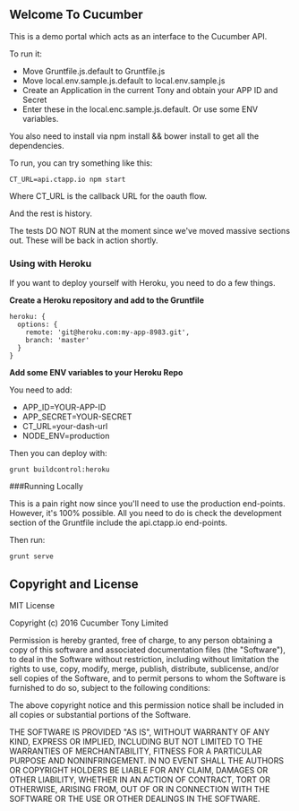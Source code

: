 ## Welcome To Cucumber

This is a demo portal which acts as an interface to the Cucumber API.

To run it:

- Move Gruntfile.js.default to Gruntfile.js
- Move local.env.sample.js.default to local.env.sample.js
- Create an Application in the current Tony and obtain your APP ID and Secret
- Enter these in the local.enc.sample.js.default. Or use some ENV variables.

You also need to install via npm install && bower install to get all the dependencies.

To run, you can try something like this:

```
CT_URL=api.ctapp.io npm start
```

Where CT_URL is the callback URL for the oauth flow.

And the rest is history.

The tests DO NOT RUN at the moment since we've moved massive sections out. These will be back in action shortly.

### Using with Heroku 

If you want to deploy yourself with Heroku, you need to do a few things.

**Create a Heroku repository and add to the Gruntfile**

```
heroku: {
  options: {
    remote: 'git@heroku.com:my-app-8983.git',
    branch: 'master'
  }
}
```

**Add some ENV variables to your Heroku Repo**

You need to add:

- APP_ID=YOUR-APP-ID
- APP_SECRET=YOUR-SECRET
- CT_URL=your-dash-url
- NODE_ENV=production

Then you can deploy with:

```
grunt buildcontrol:heroku
```

###Running Locally

This is a pain right now since you'll need to use the production end-points. However, it's 100% possible. All you need to do is check the development section of the Gruntfile include the api.ctapp.io end-points.

Then run:

```
grunt serve
```

## Copyright and License

MIT License

Copyright (c) 2016 Cucumber Tony Limited

Permission is hereby granted, free of charge, to any person obtaining a copy
of this software and associated documentation files (the "Software"), to deal
in the Software without restriction, including without limitation the rights
to use, copy, modify, merge, publish, distribute, sublicense, and/or sell
copies of the Software, and to permit persons to whom the Software is
furnished to do so, subject to the following conditions:

The above copyright notice and this permission notice shall be included in all
copies or substantial portions of the Software.

THE SOFTWARE IS PROVIDED "AS IS", WITHOUT WARRANTY OF ANY KIND, EXPRESS OR
IMPLIED, INCLUDING BUT NOT LIMITED TO THE WARRANTIES OF MERCHANTABILITY,
FITNESS FOR A PARTICULAR PURPOSE AND NONINFRINGEMENT. IN NO EVENT SHALL THE
AUTHORS OR COPYRIGHT HOLDERS BE LIABLE FOR ANY CLAIM, DAMAGES OR OTHER
LIABILITY, WHETHER IN AN ACTION OF CONTRACT, TORT OR OTHERWISE, ARISING FROM,
OUT OF OR IN CONNECTION WITH THE SOFTWARE OR THE USE OR OTHER DEALINGS IN THE
SOFTWARE.
